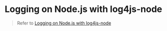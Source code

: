 # Logging on Node.js with log4js-node

> Refer to [Logging on Node.js with log4js-node](https://mflash.dev/blog/2019/08/14/logging-on-nodejs-with-log4js-node/)